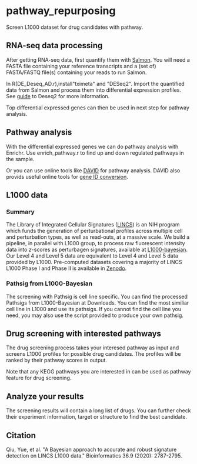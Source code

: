 # pathway_repurposing
Screen L1000 dataset for drug candidates with pathway.

## RNA-seq data processing 
After getting RNA-seq data, first quantify them with [Salmon](https://github.com/COMBINE-lab/salmon). You will need a FASTA file containing your reference transcripts and a (set of) FASTA/FASTQ file(s) containing your reads to run Salmon.

In R(DE_Deseq_AD.r),install"tximeta" and "DESeq2". Import the quantified data from Salmon and process them into differential expression profiles. See [guide](https://bioc.ism.ac.jp/packages/2.14/bioc/vignettes/DESeq2/inst/doc/beginner.pdf) to Deseq2 for more information.

Top differential expressed genes can then be used in next step for pathway analysis. 

## Pathway analysis
With the differential expressed genes we can do pathway analysis with Enrichr. Use enrich_pathway.r to find up and down regulated pathways in the sample.

Or you can use online tools like [DAVID](https://david.ncifcrf.gov/) for pathway analysis.  DAVID also provids useful online tools for [gene ID conversion](https://david.ncifcrf.gov/conversion.jsp).


## L1000 data
### Summary
The Library of Integrated Cellular Signatures ([LINCS](https://lincsproject.org/LINCS/)) is an NIH program which funds the generation of perturbational profiles across multiple cell and perturbation types, as well as read-outs, at a massive scale. We build a pipeline, in parallel with L1000 group, to process raw fluorescent intensity data into *z*-scores as perturbagen signatures, available at [L1000-bayesian](https://github.com/njpipeorgan/L1000-bayesian). Our Level 4 and Level 5 data are equivalent to Level 4 and Level 5 data provided by L1000. Pre-computed datasets covering a majority of LINCS L1000 Phase I and Phase II is available in [Zenodo](https://zenodo.org/record/5559183#.YWJS39rMKUk).

### Pathsig from L1000-Bayesian
The screening with Pathsig is cell line specific. You can find the processed Pathsigs from L1000-Bayesian at Downloads. You can find the most similiar cell line in L1000 and use its pathsigs.
If you cannot find the cell line you need, you may also use the script provided to produce your own pathsig.

## Drug screening with interested pathways
The drug screening process takes your interesed pathway as input and screens L1000 profiles for possible drug candidates. The profiles will be ranked by their pathway scores in output.

Note that any KEGG pathways you are interested in can be used as pathway feature for drug screening.

## Analyze your results
The screening results will contain a long list of drugs. You can further check their experiment information, target or structure to find the best candidate. 

## Citation

Qiu, Yue, et al. "A Bayesian approach to accurate and robust signature detection on LINCS L1000 data." Bioinformatics 36.9 (2020): 2787-2795.